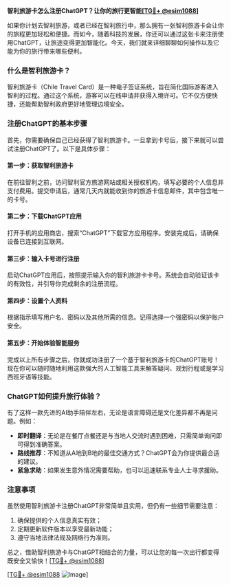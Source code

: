 **智利旅游卡怎么注册ChatGPT？让你的旅行更智能[[TG💪+ @esim1088](https://t.me/s/esim1088)]**

如果你计划去智利旅游，或者已经在智利旅行中，那么拥有一张智利旅游卡会让你的旅程更加轻松和便捷。而如今，随着科技的发展，你还可以通过这张卡来注册使用ChatGPT，让旅途变得更加智能化。今天，我们就来详细聊聊如何操作以及它能为你的旅行带来哪些便利。

### 什么是智利旅游卡？

智利旅游卡（Chile Travel Card）是一种电子签证系统，旨在简化国际游客进入智利的过程。通过这个系统，游客可以在线申请并获得入境许可。它不仅方便快捷，还能帮助智利政府更好地管理边境安全。

### 注册ChatGPT的基本步骤

首先，你需要确保自己已经获得了智利旅游卡。一旦拿到卡号后，接下来就可以尝试注册ChatGPT了。以下是具体步骤：

#### 第一步：获取智利旅游卡
在前往智利之前，访问智利官方旅游网站或相关授权机构，填写必要的个人信息并支付费用。提交申请后，通常几天内就能收到你的旅游卡信息邮件，其中包含唯一的卡号。

#### 第二步：下载ChatGPT应用
打开手机的应用商店，搜索“ChatGPT”下载官方应用程序。安装完成后，请确保设备已连接到互联网。

#### 第三步：输入卡号进行注册
启动ChatGPT应用后，按照提示输入你的智利旅游卡卡号。系统会自动验证该卡的有效性，并引导你完成剩余的注册流程。

#### 第四步：设置个人资料
根据指示填写用户名、密码以及其他所需的信息。记得选择一个强密码以保护账户安全。

#### 第五步：开始体验智能服务
完成以上所有步骤之后，你就成功注册了一个基于智利旅游卡的ChatGPT账号！现在你可以随时随地利用这款强大的人工智能工具来解答疑问、规划行程或是学习西班牙语等技能。

### ChatGPT如何提升旅行体验？

有了这样一款先进的AI助手陪伴左右，无论是语言障碍还是文化差异都不再是问题。例如：
- **即时翻译**：无论是在餐厅点餐还是与当地人交流时遇到困难，只需简单询问即可得到准确答案。
- **路线推荐**：不知道从A地到B地的最佳交通方式？ChatGPT会为你提供最合适的建议。
- **紧急求助**：如果发生意外情况需要帮助，也可以迅速联系专业人士寻求援助。

### 注意事项

虽然使用智利旅游卡注册ChatGPT非常简单且实用，但仍有一些细节需要注意：
1. 确保提供的个人信息真实有效；
2. 定期更新软件版本以享受最新功能；
3. 遵守当地法律法规及网络行为准则。

总之，借助智利旅游卡与ChatGPT相结合的力量，可以让您的每一次出行都变得既安全又愉快！[[TG💪+ @esim1088](https://t.me/s/esim1088)]

[[TG💪+ @esim1088](https://t.me/s/esim1088) ![Image](https://i.postimg.cc/4NQfJmqS/Snipaste-2025-05-13-00-14-12.png)]